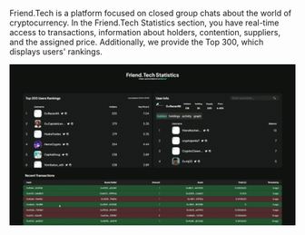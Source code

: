 Friend.Tech is a platform focused on closed group chats about the world of cryptocurrency. In the Friend.Tech Statistics section, you have real-time access to transactions, information about holders, contention, suppliers, and the assigned price. Additionally, we provide the Top 300, which displays users' rankings.

![Gif Friend.tech inf](./picture/friend.tech.gif)